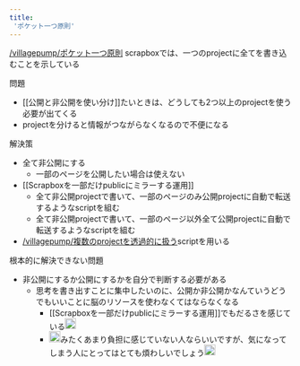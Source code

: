 ```yaml
---
title:
 'ポケット一つ原則'
---
```


[/villagepump/ポケット一つ原則](https://scrapbox.io/villagepump/ポケット一つ原則)
scrapboxでは、一つのprojectに全てを書き込むことを示している

問題
- [[公開と非公開を使い分け]]たいときは、どうしても2つ以上のprojectを使う必要が出てくる
- projectを分けると情報がつながらなくなるので不便になる

解決策
- 全て非公開にする
    - 一部のページを公開したい場合は使えない
- [[Scrapboxを一部だけpublicにミラーする運用]]
    - 全て非公開projectで書いて、一部のページのみ公開projectに自動で転送するようなscriptを組む
    - 全て非公開projectで書いて、一部のページ以外全て公開projectに自動で転送するようなscriptを組む
- [/villagepump/複数のprojectを透過的に扱う](https://scrapbox.io/villagepump/複数のprojectを透過的に扱う)scriptを用いる

根本的に解決できない問題
- 非公開にするか公開にするかを自分で判断する必要がある
    - 思考を書き出すことに集中したいのに、公開か非公開かなんていうどうでもいいことに脳のリソースを使わなくてはならなくなる
        - [[Scrapboxを一部だけpublicにミラーする運用]]でもだるさを感じている<img src='https://scrapbox.io/api/pages/blu3mo-public/blu3mo/icon' alt='blu3mo.icon' height="19.5"/>
        - <img src='https://scrapbox.io/api/pages/blu3mo-public/takker/icon' alt='takker.icon' height="19.5"/>みたくあまり負担に感じていない人ならいいですが、気になってしまう人にとってはとても煩わしいでしょう<img src='https://scrapbox.io/api/pages/blu3mo-public/takker/icon' alt='takker.icon' height="19.5"/>
